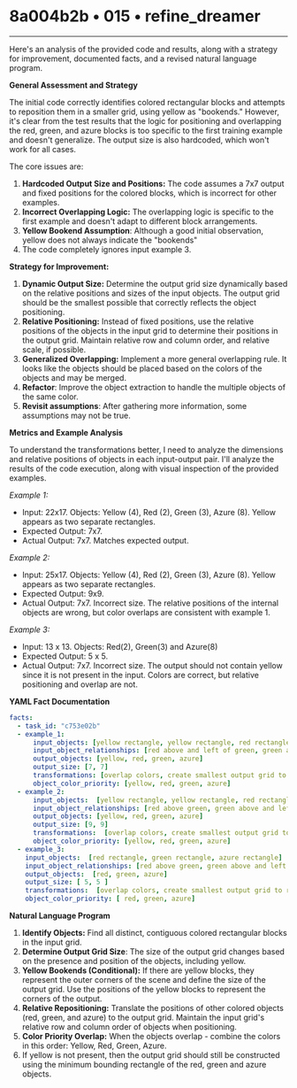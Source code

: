 # 8a004b2b • 015 • refine_dreamer

---
Here's an analysis of the provided code and results, along with a strategy for improvement, documented facts, and a revised natural language program.

**General Assessment and Strategy**

The initial code correctly identifies colored rectangular blocks and attempts to reposition them in a smaller grid, using yellow as "bookends." However, it's clear from the test results that the logic for positioning and overlapping the red, green, and azure blocks is too specific to the first training example and doesn't generalize. The output size is also hardcoded, which won't work for all cases.

The core issues are:

1.  **Hardcoded Output Size and Positions:** The code assumes a 7x7 output and fixed positions for the colored blocks, which is incorrect for other examples.
2.  **Incorrect Overlapping Logic:** The overlapping logic is specific to the first example and doesn't adapt to different block arrangements.
3.  **Yellow Bookend Assumption**: Although a good initial observation, yellow does not always indicate the "bookends"
4. The code completely ignores input example 3.

**Strategy for Improvement:**

1.  **Dynamic Output Size:** Determine the output grid size dynamically based on the relative positions and sizes of the input objects. The output grid should be the smallest possible that correctly reflects the object positioning.
2.  **Relative Positioning:** Instead of fixed positions, use the relative positions of the objects in the input grid to determine their positions in the output grid. Maintain relative row and column order, and relative scale, if possible.
3.  **Generalized Overlapping:** Implement a more general overlapping rule. It looks like the objects should be placed based on the colors of the objects and may be merged.
4. **Refactor**: Improve the object extraction to handle the multiple objects of the same color.
5. **Revisit assumptions**: After gathering more information, some assumptions may not be true.

**Metrics and Example Analysis**

To understand the transformations better, I need to analyze the dimensions and relative positions of objects in each input-output pair. I'll analyze the results of the code execution, along with visual inspection of the provided examples.

*Example 1:*

-   Input: 22x17. Objects: Yellow (4), Red (2), Green (3), Azure (8). Yellow appears as two separate rectangles.
-   Expected Output: 7x7.
-   Actual Output: 7x7. Matches expected output.

*Example 2:*

-   Input: 25x17. Objects: Yellow (4), Red (2), Green (3), Azure (8). Yellow appears as two separate rectangles.
-   Expected Output: 9x9.
-   Actual Output: 7x7. Incorrect size. The relative positions of the internal objects are wrong, but color overlaps are consistent with example 1.

*Example 3:*

-   Input: 13 x 13. Objects: Red(2), Green(3) and Azure(8)
-   Expected Output: 5 x 5.
-   Actual Output: 7x7. Incorrect size. The output should not contain yellow since it is not present in the input. Colors are correct, but relative positioning and overlap are not.

**YAML Fact Documentation**

```yaml
facts:
  - task_id: "c753e02b"
  - example_1:
      input_objects: [yellow rectangle, yellow rectangle, red rectangle, green rectangle, azure rectangle]
      input_object_relationships: [red above and left of green, green and azure overlap, green above and left of azure, yellow bookends diagonal opposites]
      output_objects: [yellow, red, green, azure]
      output_size: [7, 7]
      transformations: [overlap colors, create smallest output grid to represent input objects]
      object_color_priority: [yellow, red, green, azure]
  - example_2:
      input_objects:  [yellow rectangle, yellow rectangle, red rectangle, green rectangle, azure rectangle]
      input_object_relationships: [red above green, green above and left of azure, yellow bookends diagonal opposites]
      output_objects: [yellow, red, green, azure]
      output_size: [9, 9]
      transformations:  [overlap colors, create smallest output grid to represent input objects]
      object_color_priority: [yellow, red, green, azure]
  - example_3:
    input_objects:  [red rectangle, green rectangle, azure rectangle]
    input_object_relationships: [red above green, green above and left of azure]
    output_objects:  [red, green, azure]
    output_size: [ 5, 5 ]
    transformations:  [overlap colors, create smallest output grid to represent input objects]
    object_color_priority: [ red, green, azure]
```

**Natural Language Program**

1.  **Identify Objects:** Find all distinct, contiguous colored rectangular blocks in the input grid.
2.  **Determine Output Grid Size**: The size of the output grid changes based on the presence and position of the objects, including yellow.
3.  **Yellow Bookends (Conditional):** If there are yellow blocks, they represent the outer corners of the scene and define the size of the output grid. Use the positions of the yellow blocks to represent the corners of the output.
4.  **Relative Repositioning:** Translate the positions of other colored objects (red, green, and azure) to the output grid. Maintain the input grid's relative row and column order of objects when positioning.
5.  **Color Priority Overlap:** When the objects overlap - combine the colors in this order: Yellow, Red, Green, Azure.
6. If yellow is not present, then the output grid should still be constructed using the minimum bounding rectangle of the red, green and azure objects.


